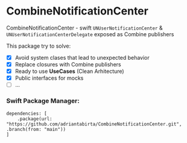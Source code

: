 # CombineNotificationCenter

CombineNotificationCenter - swift `UNUserNotificationCenter` & `UNUserNotificationCenterDelegate` exposed as Combine publishers

This package try to solve:

- [x] Avoid system clases that lead to unexpected behavior
- [x] Replace closures with Combine publishers 
- [x] Ready to use **UseCases** (Clean Arhitecture)
- [x] Public interfaces for mocks
- [ ] ...

### Swift Package Manager:

```
dependencies: [
    .package(url: "https://github.com/adriantabirta/CombineNotificationCenter.git", .branch(from: "main"))
]
```

